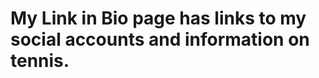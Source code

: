 <html>
  <h1>My Link in Bio page has links to my social accounts and information on tennis.</h1>
</html>
